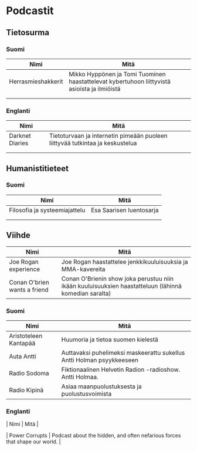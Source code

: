 # Podcastit

## Tietosurma

### Suomi

| Nimi  | Mitä |
|---|---|
| Herrasmieshakkerit  | Mikko Hyppönen ja Tomi Tuominen haastattelevat kybertuhoon liittyvistä asioista ja ilmiöistä |
|   |   |
|  |   |

### Englanti

| Nimi  | Mitä |
|---|---|
| Darknet Diaries  | Tietoturvaan ja internetin pimeään puoleen liittyvää tutkintaa ja keskustelua |
|  |   |
|  |   |

## Humanistitieteet

### Suomi

| Nimi  | Mitä |
|---|---|
| Filosofia ja systeemiajattelu  | Esa Saarisen luentosarja |
|   |   |
|  |   |

## Viihde

| Nimi  | Mitä |
|---|---|
| Joe Rogan experience | Joe Rogan haastattelee jenkkikuuluisuuksia ja MMA-kavereita |
| Conan O'brien wants a friend | Conan O'Brienin show joka perustuu niin ikään kuuluisuuksien haastatteluun (lähinnä komedian saralta) |

### Suomi

| Nimi  | Mitä |
|---|---|
| Aristoteleen Kantapää | Huumoria ja tietoa suomen kielestä |
| Auta Antti | Auttavaksi puhelimeksi maskeerattu sukellus Antti Holman psyykkeeseen |
| Radio Sodoma | Fiktionaalinen Helvetin Radion -radioshow. Antti Holmaa. |
| Radio Kipinä | Asiaa maanpuolustuksesta ja puolustusvoimista |



### Englanti

| Nimi | Mitä |

| Power Corrupts | Podcast about the hidden, and often nefarious forces that shape our world. |
